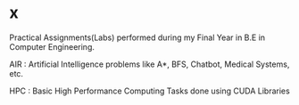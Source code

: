 # x

Practical Assignments(Labs) performed during my Final Year in B.E in Computer Engineering.

AIR : Artificial Intelligence problems like A*, BFS, Chatbot, Medical Systems, etc.

HPC : Basic High Performance Computing Tasks done using CUDA Libraries
